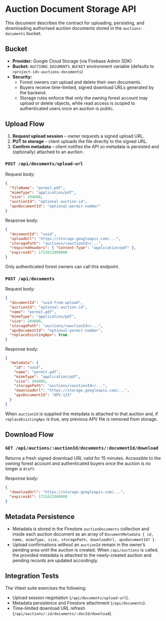 # Auction Document Storage API

This document describes the contract for uploading, persisting, and downloading
authorised auction documents stored in the `auctions-documents` bucket.

## Bucket

* **Provider:** Google Cloud Storage (via Firebase Admin SDK)
* **Bucket:** `AUCTIONS_DOCUMENTS_BUCKET` environment variable (defaults to
  `<project-id>-auctions-documents`)
* **Security:**
  * Forest owners can upload and delete their own documents.
  * Buyers receive time-limited, signed download URLs generated by the backend.
  * Storage rules enforce that only the owning forest account may upload or
    delete objects, while read access is scoped to authenticated users once an
    auction is public.

## Upload Flow

1. **Request upload session** – owner requests a signed upload URL.
2. **PUT to storage** – client uploads the file directly to the signed URL.
3. **Confirm metadata** – client notifies the API so metadata is persisted and
   (optionally) attached to an auction.

### `POST /api/documents/upload-url`

Request body:

```json
{
  "fileName": "permit.pdf",
  "mimeType": "application/pdf",
  "size": 204800,
  "auctionId": "optional-auction-id",
  "apvDocumentId": "optional-permit-number"
}
```

Response body:

```json
{
  "documentId": "uuid",
  "uploadUrl": "https://storage.googleapis.com/...",
  "storagePath": "auctions/<auctionId>/...",
  "requiredHeaders": { "Content-Type": "application/pdf" },
  "expiresAt": 1731622800000
}
```

Only authenticated forest owners can call this endpoint.

### `POST /api/documents`

Request body:

```json
{
  "documentId": "uuid-from-upload",
  "auctionId": "optional-auction-id",
  "name": "permit.pdf",
  "mimeType": "application/pdf",
  "size": 204800,
  "storagePath": "auctions/<auctionId>/...",
  "apvDocumentId": "optional-permit-number",
  "replaceExistingApv": true
}
```

Response body:

```json
{
  "metadata": {
    "id": "uuid",
    "name": "permit.pdf",
    "mimeType": "application/pdf",
    "size": 204800,
    "storagePath": "auctions/<auctionId>/...",
    "downloadUrl": "https://storage.googleapis.com/...",
    "apvDocumentId": "APV-123"
  }
}
```

When `auctionId` is supplied the metadata is attached to that auction and, if
`replaceExistingApv` is true, any previous APV file is removed from storage.

## Download Flow

### `GET /api/auctions/:auctionId/documents/:documentId/download`

Returns a fresh signed download URL valid for 15 minutes. Accessible to the
owning forest account and authenticated buyers once the auction is no longer a
`draft`.

Response body:

```json
{
  "downloadUrl": "https://storage.googleapis.com/...",
  "expiresAt": 1731622800000
}
```

## Metadata Persistence

* Metadata is stored in the Firestore `auctionDocuments` collection and inside
  each auction document as an array of
  `DocumentMetadata { id, name, mimeType, size, storagePath, downloadUrl, apvDocumentId? }`.
* Upload confirmations without an `auctionId` remain in the owner’s pending area
  until the auction is created. When `/api/auctions` is called, the provided
  metadata is attached to the newly-created auction and pending records are
  updated accordingly.

## Integration Tests

The Vitest suite exercises the following:

* Upload session negotiation (`/api/documents/upload-url`).
* Metadata persistence and Firestore attachment (`/api/documents`).
* Time-limited download URL refresh (`/api/auctions/:id/documents/:docId/download`).
